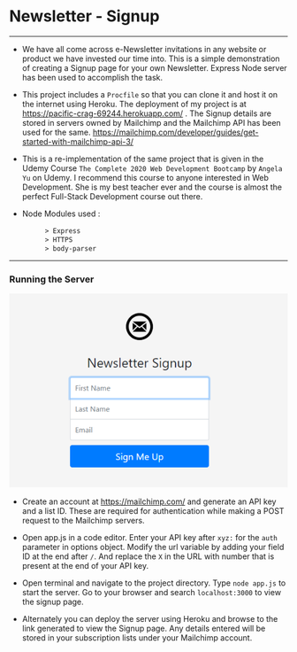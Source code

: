 # Newsletter - Signup
-----------------------------------------------------------
* We have all come across e-Newsletter invitations in any website or product we have invested our time into. This is a simple demonstration of creating a Signup page for your own Newsletter. Express Node server has been used to accomplish the task.

* This project includes a `Procfile` so that you can clone it and host it on the internet using Heroku. The deployment of my project is at https://pacific-crag-69244.herokuapp.com/ . The Signup details are stored in servers owned by Mailchimp and the Mailchimp API has been used for the same. https://mailchimp.com/developer/guides/get-started-with-mailchimp-api-3/

* This is a re-implementation of the same project that is given in the Udemy Course `The Complete 2020 Web Development Bootcamp` by `Angela Yu` on Udemy. I recommend this course to anyone interested in Web Development. She is my best teacher ever and the course is almost the perfect Full-Stack Development course out there.

* Node Modules used :
```
         > Express
         > HTTPS
         > body-parser
```
------------------------------------------------------------

### Running the Server

![](Untitled.png)

* Create an account at https://mailchimp.com/  and generate an API key and a list ID. These are required for authentication while making a POST request to the Mailchimp servers.

* Open app.js in a code editor. Enter your API key after `xyz:` for the `auth` parameter in options object. Modify the url variable by adding your field ID at the end after `/`. And replace the `X` in the URL with number that is present at the end of your API key.

* Open terminal and navigate to the project directory. Type `node app.js` to start the server. Go to your browser and search `localhost:3000` to view the signup page.

* Alternately you can deploy the server using Heroku and browse to the link generated to view the Signup page. Any details entered will be stored in your subscription lists under your Mailchimp account.
